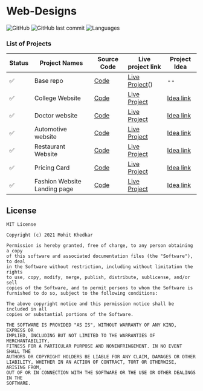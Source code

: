 # Web-Designs

![GitHub](https://img.shields.io/github/license/mohitkhedkar/web-designs?style=for-the-badge)
![GitHub last commit](https://img.shields.io/github/last-commit/mohitkhedkar/web-designs?style=for-the-badge&color=blue)
![Languages](https://img.shields.io/github/languages/count/mohitkhedkar/web-designs?style=for-the-badge&color=red)

### List of Projects

| Status             | Project Names                | Source Code                                        | Live project link                                            | Project Idea                                                                                                                  |
| ------------------ | ---------------------------- | -------------------------------------------------- | ------------------------------------------------------------ | ----------------------------------------------------------------------------------------------------------------------------- |
| :white_check_mark: | Base repo                    | [Code](/webdesign-website/)                        | [Live Project](https://web-designs-mk.vercel.app/)()         | --                                                                                                                            |
| :white_check_mark: | College Website              | [Code](/projects/001_college-website/)             | [Live Project](https://lucid-dijkstra-6671d2.netlify.app/)   | [Idea link]()                                                                                                                 |
| :white_check_mark: | Doctor website               | [Code](/projects/002_doctor-website/)              | [Live Project](https://doctor-website-mk.netlify.app/)       | [Idea link](https://xd.adobe.com/view/6e233f40-3e6d-4d41-853f-cbfa3125a0d7-3b70/specs/)                                       |
| :white_check_mark: | Automotive website           | [Code](/projects/003_automotive/)                  | [Live Project](https://automotive-mk.netlify.app/)           | [Idea link](https://www.figma.com/file/QmyHjqAZ49tuncZq1kDhK7/10-Website-Designs-in-1-hour---Design-Challenge?node-id=1%3A16) |
| :white_check_mark: | Restaurant Website           | [Code](/projects/004_restaurant/)                  | [Live Project](https://restaurant-mkk.netlify.app/)          | [Idea link](https://www.figma.com/file/QmyHjqAZ49tuncZq1kDhK7/10-Website-Designs-in-1-hour---Design-Challenge?node-id=0%3A1)  |
| :white_check_mark: | Pricing Card                 | [Code](/projects/005_pricing-card/)                | [Live Project](https://pricing-card-mk.netlify.app/)         | [Idea link](https://www.uidesigndaily.com/posts/figma-pricing-card-subscribe-day-1566)                                        |
| :white_check_mark: | Fashion Website Landing page | [Code](/projects/006_fashion-website-landingpage/) | [Live Project](https://fashion-landing-page-mk.netlify.app/) | [Idea link](https://dribbble.com/shots/19246291-Fashion-web-ui)                                                               |

## License

```
MIT License

Copyright (c) 2021 Mohit Khedkar

Permission is hereby granted, free of charge, to any person obtaining a copy
of this software and associated documentation files (the "Software"), to deal
in the Software without restriction, including without limitation the rights
to use, copy, modify, merge, publish, distribute, sublicense, and/or sell
copies of the Software, and to permit persons to whom the Software is
furnished to do so, subject to the following conditions:

The above copyright notice and this permission notice shall be included in all
copies or substantial portions of the Software.

THE SOFTWARE IS PROVIDED "AS IS", WITHOUT WARRANTY OF ANY KIND, EXPRESS OR
IMPLIED, INCLUDING BUT NOT LIMITED TO THE WARRANTIES OF MERCHANTABILITY,
FITNESS FOR A PARTICULAR PURPOSE AND NONINFRINGEMENT. IN NO EVENT SHALL THE
AUTHORS OR COPYRIGHT HOLDERS BE LIABLE FOR ANY CLAIM, DAMAGES OR OTHER
LIABILITY, WHETHER IN AN ACTION OF CONTRACT, TORT OR OTHERWISE, ARISING FROM,
OUT OF OR IN CONNECTION WITH THE SOFTWARE OR THE USE OR OTHER DEALINGS IN THE
SOFTWARE.

```
